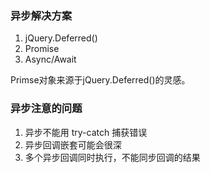 ### 异步解决方案
1. jQuery.Deferred()
2. Promise
3. Async/Await

Primse对象来源于jQuery.Deferred()的灵感。

### 异步注意的问题
1. 异步不能用 try-catch 捕获错误
2. 异步回调嵌套可能会很深
3. 多个异步回调同时执行，不能同步回调的结果

